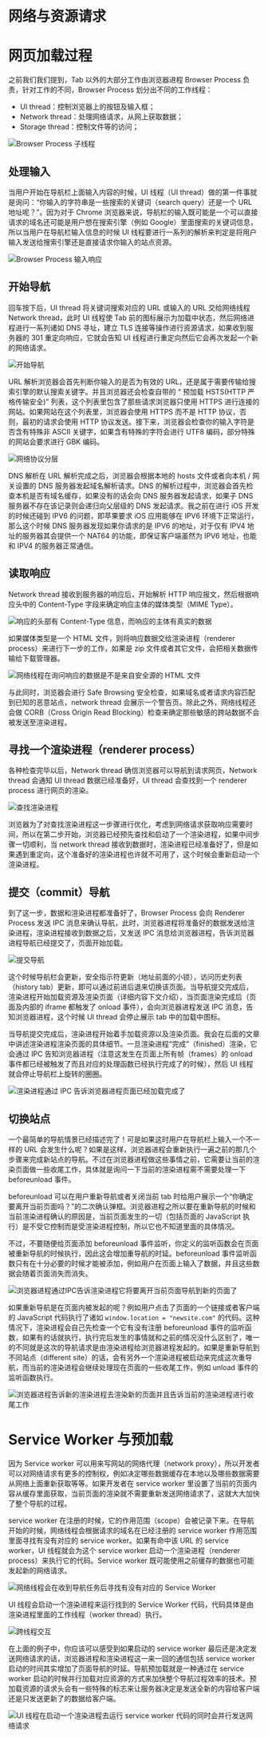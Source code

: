# 网络与资源请求

# 网页加载过程

之前我们我们提到，Tab 以外的大部分工作由浏览器进程 Browser Process 负责，针对工作的不同，Browser Process 划分出不同的工作线程：

- UI thread：控制浏览器上的按钮及输入框；
- Network thread：处理网络请求，从网上获取数据；
- Storage thread：控制文件等的访问；

![Browser Process 子线程](https://s1.ax1x.com/2020/11/06/BWLJzQ.png)

## 处理输入

当用户开始在导航栏上面输入内容的时候，UI 线程（UI thread）做的第一件事就是询问：“你输入的字符串是一些搜索的关键词（search query）还是一个 URL 地址呢？”。因为对于 Chrome 浏览器来说，导航栏的输入既可能是一个可以直接请求的域名还可能是用户想在搜索引擎（例如 Google）里面搜索的关键词信息，所以当用户在导航栏输入信息的时候 UI 线程要进行一系列的解析来判定是将用户输入发送给搜索引擎还是直接请求你输入的站点资源。

![Browser Process 输入响应](https://s1.ax1x.com/2020/11/06/BWLfdx.png)

## 开始导航

回车按下后，UI thread 将关键词搜索对应的 URL 或输入的 URL 交给网络线程 Network thread，此时 UI 线程使 Tab 前的图标展示为加载中状态，然后网络进程进行一系列诸如 DNS 寻址，建立 TLS 连接等操作进行资源请求，如果收到服务器的 301 重定向响应，它就会告知 UI 线程进行重定向然后它会再次发起一个新的网络请求。

![开始导航](https://s1.ax1x.com/2020/11/06/BWXUU0.png)

URL 解析浏览器会首先判断你输入的是否为有效的 URL，还是属于需要传输给搜索引擎的默认搜索关键字。并且浏览器还会检查自带的 “ 预加载 HSTS(HTTP 严格传输安全)” 列表，这个列表里包含了那些请求浏览器只使用 HTTPS 进行连接的网站。如果网站在这个列表里，浏览器会使用 HTTPS 而不是 HTTP 协议，否则，最初的请求会使用 HTTP 协议发送。接下来，浏览器会检查你的输入字符是否含有特殊非 ASCII 关键字，如果含有特殊的字符会进行 UTF8 编码，部分特殊的网站会要求进行 GBK 编码。

![网络协议分层](https://s1.ax1x.com/2020/11/06/BWowdS.png)

DNS 解析在 URL 解析完成之后，浏览器会根据本地的 hosts 文件或者向本机 / 网关设置的 DNS 服务器发起域名解析请求。DNS 的解析过程中，浏览器会首先检查本机是否有域名缓存，如果没有的话会向 DNS 服务器发起请求，如果子 DNS 服务器不存在该记录则会递归向父层级的 DNS 发起请求。我之前在进行 iOS 开发的时候还碰到 IPV6 的问题，即苹果要求 iOS 应用能够在 IPV6 环境下正常运行，那么这个时候 DNS 服务器发现如果你请求的是 IPV6 的地址，对于仅有 IPV4 地址的服务器其会提供一个 NAT64 的功能，即保证客户端虽然为 IPV6 地址，也能和 IPV4 的服务器正常通信。

## 读取响应

Network thread 接收到服务器的响应后，开始解析 HTTP 响应报文，然后根据响应头中的 Content-Type 字段来确定响应主体的媒体类型（MIME Type）。

![响应的头部有 Content-Type 信息，而响应的主体有真实的数据](https://s1.ax1x.com/2020/11/07/B424aQ.md.png)

如果媒体类型是一个 HTML 文件，则将响应数据交给渲染进程（renderer process）来进行下一步的工作，如果是 zip 文件或者其它文件，会把相关数据传输给下载管理器。

![网络线程在询问响应的数据是不是来自安全源的 HTML 文件](https://s1.ax1x.com/2020/11/07/B42qMV.md.png)

与此同时，浏览器会进行 Safe Browsing 安全检查，如果域名或者请求内容匹配到已知的恶意站点，network thread 会展示一个警告页。除此之外，网络线程还会做 CORB（Cross Origin Read Blocking）检查来确定那些敏感的跨站数据不会被发送至渲染进程。

## 寻找一个渲染进程（renderer process）

各种检查完毕以后，Network thread 确信浏览器可以导航到请求网页，Network thread 会通知 UI thread 数据已经准备好，UI thread 会查找到一个 renderer process 进行网页的渲染。

![查找渲染进程](https://s1.ax1x.com/2020/11/06/BWXDv4.md.png)

浏览器为了对查找渲染进程这一步骤进行优化，考虑到网络请求获取响应需要时间，所以在第二步开始，浏览器已经预先查找和启动了一个渲染进程，如果中间步骤一切顺利，当 network thread 接收到数据时，渲染进程已经准备好了，但是如果遇到重定向，这个准备好的渲染进程也许就不可用了，这个时候会重新启动一个渲染进程。

## 提交（commit）导航

到了这一步，数据和渲染进程都准备好了，Browser Process 会向 Renderer Process 发送 IPC 消息来确认导航，此时，浏览器进程将准备好的数据发送给渲染进程，渲染进程接收到数据之后，又发送 IPC 消息给浏览器进程，告诉浏览器进程导航已经提交了，页面开始加载。

![提交导航](https://s1.ax1x.com/2020/11/06/BWX42D.md.png)

这个时候导航栏会更新，安全指示符更新（地址前面的小锁），访问历史列表（history tab）更新，即可以通过前进后退来切换该页面。当导航提交完成后，渲染进程开始加载资源及渲染页面（详细内容下文介绍），当页面渲染完成后（页面及内部的 iframe 都触发了 onload 事件），会向浏览器进程发送 IPC 消息，告知浏览器进程，这个时候 UI thread 会停止展示 tab 中的加载中图标。

当导航提交完成后，渲染进程开始着手加载资源以及渲染页面。我会在后面的文章中讲述渲染进程渲染页面的具体细节。一旦渲染进程“完成”（finished）渲染，它会通过 IPC 告知浏览器进程（注意这发生在页面上所有帧（frames）的 onload 事件都已经被触发了而且对应的处理函数已经执行完成了的时候），然后 UI 线程就会停止导航栏上旋转的圈圈。

![渲染进程通过 IPC 告诉浏览器进程页面已经加载完成了](https://s1.ax1x.com/2020/11/07/B42J81.png)

## 切换站点

一个最简单的导航情景已经描述完了！可是如果这时用户在导航栏上输入一个不一样的 URL 会发生什么呢？如果是这样，浏览器进程会重新执行一遍之前的那几个步骤来完成新站点的导航。不过在浏览器进程做这些事情之前，它需要让当前的渲染页面做一些收尾工作，具体就是询问一下当前的渲染进程需不需要处理一下 beforeunload 事件。

beforeunload 可以在用户重新导航或者关闭当前 tab 时给用户展示一个“你确定要离开当前页面吗？”的二次确认弹框。浏览器进程之所以要在重新导航的时候和当前渲染进程确认的原因是，当前页面发生的一切（包括页面的 JavaScript 执行）是不受它控制而是受渲染进程控制，所以它也不知道里面的具体情况。

不过，不要随便给页面添加 beforeunload 事件监听，你定义的监听函数会在页面被重新导航的时候执行，因此这会增加重导航的时延。beforeunload 事件监听函数只有在十分必要的时候才能被添加，例如用户在页面上输入了数据，并且这些数据会随着页面消失而消失。

![浏览器进程通过IPC告诉渲染进程它将要离开当前页面导航到新的页面了](https://s1.ax1x.com/2020/11/07/B4hmi4.md.png)

如果重新导航是在页面内被发起的呢？例如用户点击了页面的一个链接或者客户端的 JavaScript 代码执行了诸如 `window.location = "newsite.com"` 的代码。这种情况下，渲染进程会自己先检查一个它有没有注册 beforeunload 事件的监听函数，如果有的话就执行，执行完后发生的事情就和之前的情况没什么区别了，唯一的不同就是这次的导航请求是由渲染进程给浏览器进程发起的。如果是重新导航到不同站点（different site）的话，会有另外一个渲染进程被启动来完成这次重导航，而当前的渲染进程会继续处理现在页面的一些收尾工作，例如 unload 事件的监听函数执行。

![浏览器进程告诉新的渲染进程去渲染新的页面并且告诉当前的渲染进程进行收尾工作](https://s1.ax1x.com/2020/11/07/B4hQQ1.md.png)

# Service Worker 与预加载

因为 Service worker 可以用来写网站的网络代理（network proxy），所以开发者可以对网络请求有更多的控制权，例如决定哪些数据缓存在本地以及哪些数据需要从网络上面重新获取等等。如果开发者在 service worker 里设置了当前的页面内容从缓存里面获取，当前页面的渲染就不需要重新发送网络请求了，这就大大加快了整个导航的过程。

service worker 在注册的时候，它的作用范围（scope）会被记录下来。在导航开始的时候，网络线程会根据请求的域名在已经注册的 service worker 作用范围里面寻找有没有对应的 service worker。如果有命中该 URL 的 service worker，UI 线程就会为这个 service worker 启动一个渲染进程（renderer process）来执行它的代码。Service worker 既可能使用之前缓存的数据也可能发起新的网络请求。

![网络线程会在收到导航任务后寻找有没有对应的 Service Worker](https://s1.ax1x.com/2020/11/07/B4431s.md.png)

UI 线程会启动一个渲染进程来运行找到的 Service Worker 代码，代码具体是由渲染进程里面的工作线程（worker thread）执行。

![跨线程交互](https://s1.ax1x.com/2020/11/07/B448cn.md.png)

在上面的例子中，你应该可以感受到如果启动的 service worker 最后还是决定发送网络请求的话，浏览器进程和渲染进程这一来一回的通信包括 service worker 启动的时间其实增加了页面导航的时延。导航预加载就是一种通过在 service worker 启动的时候并行加载对应资源的方式来加快整个导航过程效率的技术。预加载资源的请求头会有一些特殊的标志来让服务器决定是发送全新的内容给客户端还是只发送更新了的数据给客户端。

![UI 线程在启动一个渲染进程去运行 service worker 代码的同时会并行发送网络请求](https://s1.ax1x.com/2020/11/07/B44dNF.md.png)
